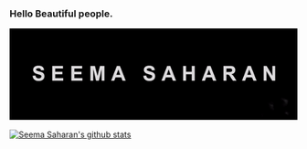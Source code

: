 ### Hello Beautiful people.

![image](ezgif.com-video-to-gif.gif)
<!--
**seema1711/seema1711** is a ✨ _special_ ✨ repository because its `README.md` (this file) appears on your GitHub profile.

Here are some ideas to get you started:

- 🔭 I’m currently working on ...
- 🌱 I’m currently learning ...
- 👯 I’m looking to collaborate on ...
- 🤔 I’m looking for help with ...
- 💬 Ask me about ...
- 📫 How to reach me: ...
- 😄 Pronouns: ...
- ⚡ Fun fact: ...
-->
[![Seema Saharan's github stats](https://github-readme-stats.vercel.app/api?username=seema1711)](https://github.com/seema1711/github-readme-stats)
